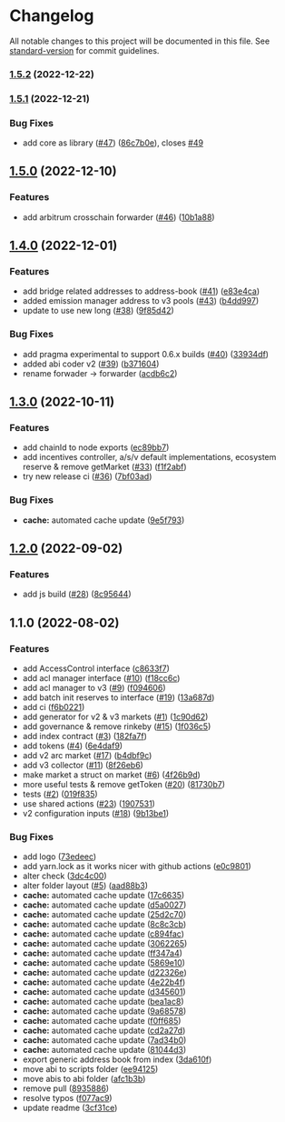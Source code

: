 # Changelog

All notable changes to this project will be documented in this file. See [standard-version](https://github.com/conventional-changelog/standard-version) for commit guidelines.

### [1.5.2](https://github.com/bgd-labs/aave-address-book/compare/v1.5.1...v1.5.2) (2022-12-22)

### [1.5.1](https://github.com/bgd-labs/aave-address-book/compare/v1.5.0...v1.5.1) (2022-12-21)


### Bug Fixes

* add core as library ([#47](https://github.com/bgd-labs/aave-address-book/issues/47)) ([86c7b0e](https://github.com/bgd-labs/aave-address-book/commit/86c7b0ea366df8832cd420ae153b768871fd9d57)), closes [#49](https://github.com/bgd-labs/aave-address-book/issues/49)

## [1.5.0](https://github.com/bgd-labs/aave-address-book/compare/v1.4.0...v1.5.0) (2022-12-10)


### Features

* add arbitrum crosschain forwarder ([#46](https://github.com/bgd-labs/aave-address-book/issues/46)) ([10b1a88](https://github.com/bgd-labs/aave-address-book/commit/10b1a8845b871660a70c1fc9a7c48964c1096a98))

## [1.4.0](https://github.com/bgd-labs/aave-address-book/compare/v1.3.0...v1.4.0) (2022-12-01)


### Features

* add bridge related addresses to address-book ([#41](https://github.com/bgd-labs/aave-address-book/issues/41)) ([e83e4ca](https://github.com/bgd-labs/aave-address-book/commit/e83e4ca9fcb9f1b36fa0fe83b1ff50086c47a21b))
* added emission manager address to v3 pools ([#43](https://github.com/bgd-labs/aave-address-book/issues/43)) ([b4dd997](https://github.com/bgd-labs/aave-address-book/commit/b4dd997f8b6c8a086b360e56a89a5f88b30213b0))
* update to use new long ([#38](https://github.com/bgd-labs/aave-address-book/issues/38)) ([9f85d42](https://github.com/bgd-labs/aave-address-book/commit/9f85d42abb2870db406e5c11effc2b0cd4effe41))


### Bug Fixes

* add pragma experimental to support 0.6.x builds ([#40](https://github.com/bgd-labs/aave-address-book/issues/40)) ([33934df](https://github.com/bgd-labs/aave-address-book/commit/33934dfdd7ec52487991fba477caf4e88fb8f178))
* added abi coder v2 ([#39](https://github.com/bgd-labs/aave-address-book/issues/39)) ([b371604](https://github.com/bgd-labs/aave-address-book/commit/b3716047914f6acbc69421a3ff52d016d84bad65))
* rename forwader -> forwarder ([acdb6c2](https://github.com/bgd-labs/aave-address-book/commit/acdb6c2a5d51b14bcbe35cfa1a597e8098ec1cca))

## [1.3.0](https://github.com/bgd-labs/aave-address-book/compare/v1.2.0...v1.3.0) (2022-10-11)


### Features

* add chainId to node exports ([ec89bb7](https://github.com/bgd-labs/aave-address-book/commit/ec89bb72bc7c2585de0b0dff4677d5c233ed995e))
* add incentives controller, a/s/v default implementations, ecosystem reserve & remove getMarket ([#33](https://github.com/bgd-labs/aave-address-book/issues/33)) ([f1f2abf](https://github.com/bgd-labs/aave-address-book/commit/f1f2abfd2dd919c1a5682f978824f3042abbf3fa))
* try new release ci ([#36](https://github.com/bgd-labs/aave-address-book/issues/36)) ([7bf03ad](https://github.com/bgd-labs/aave-address-book/commit/7bf03ada7b18d9a322e1ce56d38834b9216b3097))


### Bug Fixes

* **cache:** automated cache update ([9e5f793](https://github.com/bgd-labs/aave-address-book/commit/9e5f7938acbf9808e097e9c14aefd92b0a631272))

## [1.2.0](https://github.com/bgd-labs/aave-address-book/compare/v1.1.0...v1.2.0) (2022-09-02)


### Features

* add js build ([#28](https://github.com/bgd-labs/aave-address-book/issues/28)) ([8c95644](https://github.com/bgd-labs/aave-address-book/commit/8c9564401c6b990e81db4183b959d76956e1215b))

## 1.1.0 (2022-08-02)


### Features

* add AccessControl interface ([c8633f7](https://github.com/bgd-labs/aave-address-book/commit/c8633f751482a8da2e8448ca774d6b2d6f56a039))
* add acl manager interface ([#10](https://github.com/bgd-labs/aave-address-book/issues/10)) ([f18cc6c](https://github.com/bgd-labs/aave-address-book/commit/f18cc6c33d1820d47b93282aadc0d9169e8d2c5c))
* add acl manager to v3 ([#9](https://github.com/bgd-labs/aave-address-book/issues/9)) ([f094606](https://github.com/bgd-labs/aave-address-book/commit/f0946068a60f884c50206b0dc3f9dd0c66f9ed40))
* add batch init reserves to interface ([#19](https://github.com/bgd-labs/aave-address-book/issues/19)) ([13a687d](https://github.com/bgd-labs/aave-address-book/commit/13a687de8735242c529dc6050620cf14d058ca4e))
* add ci ([f6b0221](https://github.com/bgd-labs/aave-address-book/commit/f6b022197bc5632f6bc33c40c7f9fb8e2b8d412c))
* add generator for v2 & v3 markets ([#1](https://github.com/bgd-labs/aave-address-book/issues/1)) ([1c90d62](https://github.com/bgd-labs/aave-address-book/commit/1c90d621cdb4215524fee07169705e1726040973))
* add governance & remove rinkeby ([#15](https://github.com/bgd-labs/aave-address-book/issues/15)) ([1f036c5](https://github.com/bgd-labs/aave-address-book/commit/1f036c59249789e06e46947040b6eac6b763722e))
* add index contract ([#3](https://github.com/bgd-labs/aave-address-book/issues/3)) ([182fa7f](https://github.com/bgd-labs/aave-address-book/commit/182fa7f11734a066963669410e91a0ac63589f1a))
* add tokens ([#4](https://github.com/bgd-labs/aave-address-book/issues/4)) ([6e4daf9](https://github.com/bgd-labs/aave-address-book/commit/6e4daf98802808251b6794688c2a5cb1ad8fbf63))
* add v2 arc market ([#17](https://github.com/bgd-labs/aave-address-book/issues/17)) ([b4dbf9c](https://github.com/bgd-labs/aave-address-book/commit/b4dbf9ce12577d169317c90494410ea0614fb54f))
* add v3 collector ([#11](https://github.com/bgd-labs/aave-address-book/issues/11)) ([8f26eb6](https://github.com/bgd-labs/aave-address-book/commit/8f26eb60ec3f051a8b28f34ccc0b702af59d716a))
* make market a struct on market ([#6](https://github.com/bgd-labs/aave-address-book/issues/6)) ([4f26b9d](https://github.com/bgd-labs/aave-address-book/commit/4f26b9dc52fae876975a1f8c62ef2066f6ae02fe))
* more useful tests & remove getToken ([#20](https://github.com/bgd-labs/aave-address-book/issues/20)) ([81730b7](https://github.com/bgd-labs/aave-address-book/commit/81730b73220ee534f6595a928644d2faaa005dc5))
* tests ([#2](https://github.com/bgd-labs/aave-address-book/issues/2)) ([019f835](https://github.com/bgd-labs/aave-address-book/commit/019f835375f7c121e8c8dc0fa7d57e0f74e0d8dc))
* use shared actions ([#23](https://github.com/bgd-labs/aave-address-book/issues/23)) ([1907531](https://github.com/bgd-labs/aave-address-book/commit/1907531162a51f742604744de02971f1748fcd1a))
* v2 configuration inputs ([#18](https://github.com/bgd-labs/aave-address-book/issues/18)) ([9b13be1](https://github.com/bgd-labs/aave-address-book/commit/9b13be17c7ffeed5324692f67d42e131c0087d45))


### Bug Fixes

* add logo ([73edeec](https://github.com/bgd-labs/aave-address-book/commit/73edeec8d75477b2a07992ed59ff275056b398ac))
* add yarn.lock as it works nicer with github actions ([e0c9801](https://github.com/bgd-labs/aave-address-book/commit/e0c98019f76d08891276b89919f5fe5205cac880))
* alter check ([3dc4c00](https://github.com/bgd-labs/aave-address-book/commit/3dc4c00fbcf933a3abf69563a1b6a207b0b264af))
* alter folder layout ([#5](https://github.com/bgd-labs/aave-address-book/issues/5)) ([aad88b3](https://github.com/bgd-labs/aave-address-book/commit/aad88b3495ad6919601e37cbb43cb034a2ef9805))
* **cache:** automated cache update ([17c6635](https://github.com/bgd-labs/aave-address-book/commit/17c66357f3d373e4a337089aeb7abc5255850613))
* **cache:** automated cache update ([d5a0027](https://github.com/bgd-labs/aave-address-book/commit/d5a002783af4c29d499896b284060f1896d4ef45))
* **cache:** automated cache update ([25d2c70](https://github.com/bgd-labs/aave-address-book/commit/25d2c70e1cd0486276a0806c87218698ca1be5df))
* **cache:** automated cache update ([8c8c3cb](https://github.com/bgd-labs/aave-address-book/commit/8c8c3cbcd80a809cd9d3a06dd8f8d9ced745db35))
* **cache:** automated cache update ([c894fac](https://github.com/bgd-labs/aave-address-book/commit/c894fac988974ba094dc8df83057fd03b23c0eca))
* **cache:** automated cache update ([3062265](https://github.com/bgd-labs/aave-address-book/commit/3062265f1bb57f05e7d588d20d029ae47fedea40))
* **cache:** automated cache update ([ff347a4](https://github.com/bgd-labs/aave-address-book/commit/ff347a48d7c1cf8695aaaf309c3b014998eb8a90))
* **cache:** automated cache update ([5869e10](https://github.com/bgd-labs/aave-address-book/commit/5869e10884c58e7379a49c10eb5415a37a0437cb))
* **cache:** automated cache update ([d22326e](https://github.com/bgd-labs/aave-address-book/commit/d22326ec42c08b0c78c6941d82dfe11e09b3717c))
* **cache:** automated cache update ([4e22b4f](https://github.com/bgd-labs/aave-address-book/commit/4e22b4f20c2327c72ca8c4324114069453db9777))
* **cache:** automated cache update ([d345601](https://github.com/bgd-labs/aave-address-book/commit/d34560176a0a176aa6f138f6d1e43378aca13b25))
* **cache:** automated cache update ([bea1ac8](https://github.com/bgd-labs/aave-address-book/commit/bea1ac8c8fd6786665ed410074f0d600bbb7b8fe))
* **cache:** automated cache update ([9a68578](https://github.com/bgd-labs/aave-address-book/commit/9a68578d3b20e5f7001a106fa8ea5afaf228ee6d))
* **cache:** automated cache update ([f0ff685](https://github.com/bgd-labs/aave-address-book/commit/f0ff6852c3b88ae9c27aa197e759bddfb57bd262))
* **cache:** automated cache update ([cd2a27d](https://github.com/bgd-labs/aave-address-book/commit/cd2a27dfd67329cb1ec2f6e925947a7defae17af))
* **cache:** automated cache update ([7ad34b0](https://github.com/bgd-labs/aave-address-book/commit/7ad34b02b7897b101f7d0cd16feff3fe7e0f64cd))
* **cache:** automated cache update ([81044d3](https://github.com/bgd-labs/aave-address-book/commit/81044d3a693ed0accd1d4987aca28ceddeee8f98))
* export generic address book from index ([3da610f](https://github.com/bgd-labs/aave-address-book/commit/3da610fa5ef0bd489e4ce9c765852ab0aa4f833f))
* move abi to scripts folder ([ee94125](https://github.com/bgd-labs/aave-address-book/commit/ee9412565a29da19ec392f47de0fe80f41af68cf))
* move abis to abi folder ([afc1b3b](https://github.com/bgd-labs/aave-address-book/commit/afc1b3b4d85392f73512004bfd44f45f72505460))
* remove pull ([8935886](https://github.com/bgd-labs/aave-address-book/commit/89358868dd0bd96eb2fc24cd1958cc309d470243))
* resolve typos ([f077ac9](https://github.com/bgd-labs/aave-address-book/commit/f077ac95296e966101f62c1606033cd407825dcb))
* update readme ([3cf31ce](https://github.com/bgd-labs/aave-address-book/commit/3cf31cea4ae60c3adda6875849e626241ee81cb9))
